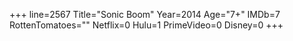 +++
line=2567
Title="Sonic Boom"
Year=2014
Age="7+"
IMDb=7
RottenTomatoes=""
Netflix=0
Hulu=1
PrimeVideo=0
Disney=0
+++

